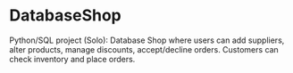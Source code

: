 # DatabaseShop
Python/SQL project (Solo): Database Shop where users can add suppliers, alter products, manage discounts, accept/decline orders. Customers can check inventory and place orders.
